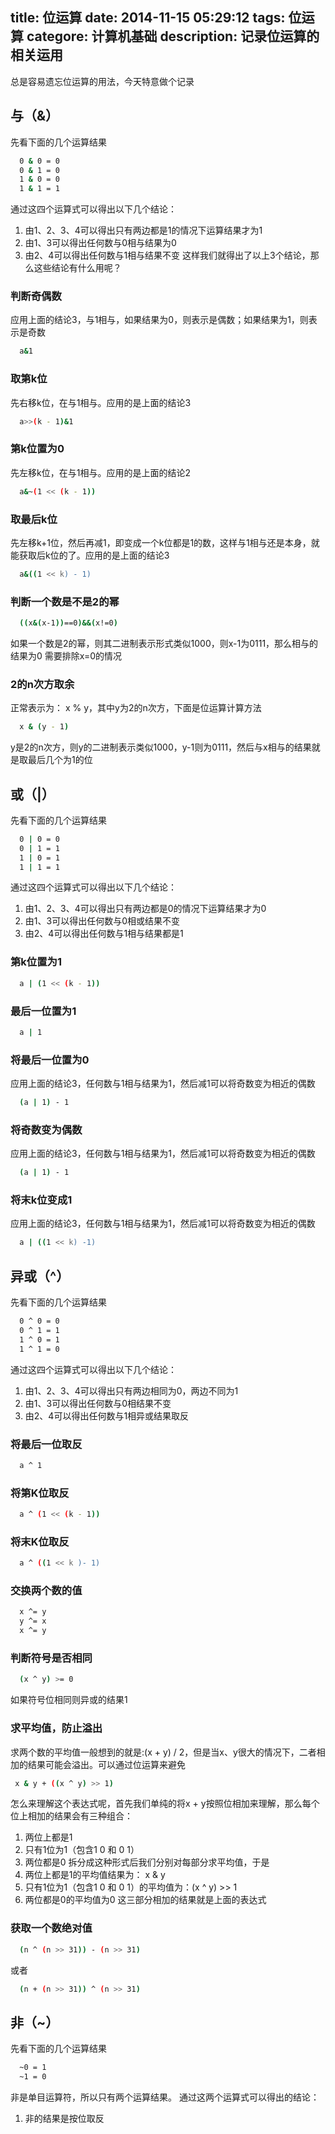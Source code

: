 title: 位运算
date: 2014-11-15 05:29:12
tags: 位运算
categore: 计算机基础
description: 记录位运算的相关运用
---

总是容易遗忘位运算的用法，今天特意做个记录
## 与（&）
先看下面的几个运算结果
``` bash
  0 & 0 = 0  
  0 & 1 = 0  
  1 & 0 = 0  
  1 & 1 = 1  
```
通过这四个运算式可以得出以下几个结论：
  1. 由1、2、3、4可以得出只有两边都是1的情况下运算结果才为1
  2. 由1、3可以得出任何数与0相与结果为0
  3. 由2、4可以得出任何数与1相与结果不变
这样我们就得出了以上3个结论，那么这些结论有什么用呢？
### 判断奇偶数
应用上面的结论3，与1相与，如果结果为0，则表示是偶数；如果结果为1，则表示是奇数
``` bash
  a&1
```

### 取第k位
先右移k位，在与1相与。应用的是上面的结论3
``` bash
  a>>(k - 1)&1
```

### 第k位置为0
先左移k位，在与1相与。应用的是上面的结论2
``` bash
  a&~(1 << (k - 1))
```

### 取最后k位
先左移k+1位，然后再减1，即变成一个k位都是1的数，这样与1相与还是本身，就能获取后k位的了。应用的是上面的结论3
``` bash
  a&((1 << k) - 1)
```

### 判断一个数是不是2的幂
``` bash
  ((x&(x-1))==0)&&(x!=0)
```
如果一个数是2的幂，则其二进制表示形式类似1000，则x-1为0111，那么相与的结果为0
需要排除x=0的情况  

### 2的n次方取余
正常表示为： x % y，其中y为2的n次方，下面是位运算计算方法
``` bash
  x & (y - 1)
```
y是2的n次方，则y的二进制表示类似1000，y-1则为0111，然后与x相与的结果就是取最后几个为1的位  

## 或（|）
先看下面的几个运算结果
``` bash
  0 | 0 = 0  
  0 | 1 = 1  
  1 | 0 = 1  
  1 | 1 = 1  
```
通过这四个运算式可以得出以下几个结论：
  1. 由1、2、3、4可以得出只有两边都是0的情况下运算结果才为0
  2. 由1、3可以得出任何数与0相或结果不变
  3. 由2、4可以得出任何数与1相与结果都是1
  
### 第k位置为1
``` bash
  a | (1 << (k - 1))
```

### 最后一位置为1
``` bash
  a | 1
```

### 将最后一位置为0
应用上面的结论3，任何数与1相与结果为1，然后减1可以将奇数变为相近的偶数
``` bash
  (a | 1) - 1
```

### 将奇数变为偶数
应用上面的结论3，任何数与1相与结果为1，然后减1可以将奇数变为相近的偶数
``` bash
  (a | 1) - 1
```

### 将末k位变成1
应用上面的结论3，任何数与1相与结果为1，然后减1可以将奇数变为相近的偶数
``` bash
  a | ((1 << k) -1)
```


## 异或（^）
先看下面的几个运算结果
``` bash
  0 ^ 0 = 0  
  0 ^ 1 = 1  
  1 ^ 0 = 1  
  1 ^ 1 = 0  
```
通过这四个运算式可以得出以下几个结论：
  1. 由1、2、3、4可以得出只有两边相同为0，两边不同为1
  2. 由1、3可以得出任何数与0相结果不变
  3. 由2、4可以得出任何数与1相异或结果取反
 
### 将最后一位取反

``` bash
  a ^ 1
```

### 将第K位取反

``` bash
  a ^ (1 << (k - 1))
```

### 将末K位取反

``` bash
  a ^ ((1 << k )- 1)
```

### 交换两个数的值
``` bash
  x ^= y
  y ^= x
  x ^= y
```
### 判断符号是否相同
``` bash
  (x ^ y) >= 0 
```
如果符号位相同则异或的结果1

### 求平均值，防止溢出
求两个数的平均值一般想到的就是:(x + y) / 2，但是当x、y很大的情况下，二者相加的结果可能会溢出。可以通过位运算来避免
``` bash
 x & y + ((x ^ y) >> 1)
```
怎么来理解这个表达式呢，首先我们单纯的将x + y按照位相加来理解，那么每个位上相加的结果会有三种组合：
1. 两位上都是1
2. 只有1位为1（包含1 0 和 0 1）
3. 两位都是0
拆分成这种形式后我们分别对每部分求平均值，于是
1. 两位上都是1的平均值结果为： x & y
2. 只有1位为1（包含1 0 和 0 1）的平均值为：(x ^ y) >> 1
3. 两位都是0的平均值为0
这三部分相加的结果就是上面的表达式  


### 获取一个数绝对值
``` bash
  (n ^ (n >> 31)) - (n >> 31)
```
或者
``` bash
  (n + (n >> 31)) ^ (n >> 31)
```

## 非（~）
先看下面的几个运算结果
``` bash
  ~0 = 1  
  ~1 = 0  
```
非是单目运算符，所以只有两个运算结果。
通过这两个运算式可以得出的结论：
  1. 非的结果是按位取反
  
